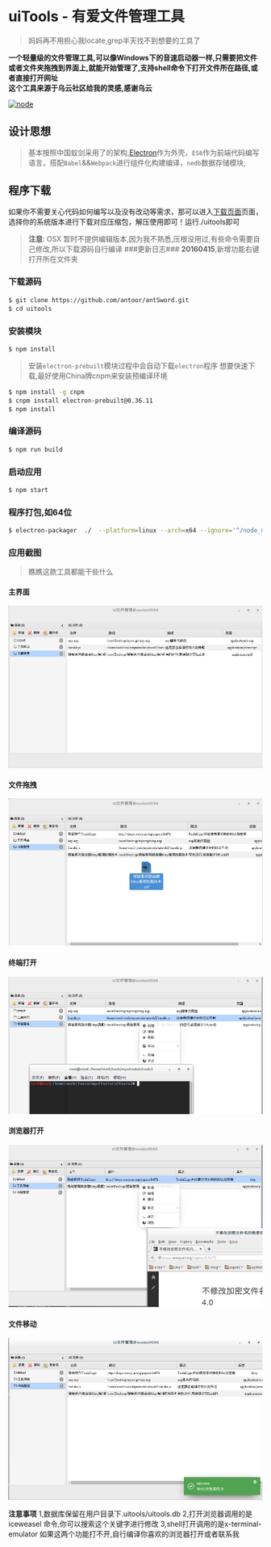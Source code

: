 # uiTools - 有爱文件管理工具
> 妈妈再不用担心我locate,grep半天找不到想要的工具了

**一个轻量级的文件管理工具,可以像Windows下的音速启动器一样,只需要把文件或者文件夹拖拽到界面上,就能开始管理了,支持shell命令下打开文件所在路径,或者直接打开网址**    
**这个工具来源于乌云社区给我的灵感,感谢乌云**

[![node](https://img.shields.io/badge/node-v4.0+-green.svg?style=flat-square)](https://nodejs.org/en/download/)

## 设计思想
> 基本按照中国蚁剑采用了的架构,[Electron](http://electron.atom.io/)作为外壳，`ES6`作为前端代码编写语言，搭配`Babel`&&`Webpack`进行组件化构建编译，`nedb`数据存储模块,

## 程序下载
如果你不需要关心代码如何编写以及没有改动等需求，那可以进入[下载页面](https://github.com/newbiethetest/uitools/releases)页面，选择你的系统版本进行下载对应压缩包，解压使用即可！运行./uitools即可

> **注意**: OSX 暂时不提供编辑版本,因为我不熟悉,压根没用过,有些命令需要自己修改,所以下载源码自行编译
###更新日志###
> **20160415**,新增功能右键打开所在文件夹

### 下载源码
``` sh
$ git clone https://github.com/antoor/antSword.git
$ cd uitools
```

### 安装模块
``` sh
$ npm install
```
> 安装`electron-prebuilt`模块过程中会自动下载`electron`程序
> 想要快速下载,最好使用China牌cnpm来安装预编译环境
```sh
$ npm install -g cnpm
$ cnpm install electron-prebuilt@0.36.11
$ npm install 
```

### 编译源码
``` sh
$ npm run build
```


### 启动应用
``` sh
$ npm start
```
 
### 程序打包,如64位
``` sh
$ electron-packager  ./  --platform=linux --arch=x64 --ignore='^/node_modules/(?!(nedb|log4js))'
```
### 应用截图
> 瞧瞧这款工具都能干些什么

#### 主界面
![主界面](screen/main.jpg)
#### 文件拖拽
![文件拖拽](screen/drag.jpg)
#### 终端打开
![终端打开](screen/shellopen.jpg)
#### 浏览器打开
![浏览器打开](screen/firfox.jpg)
#### 文件移动
![文件移动](screen/move.jpg)


**注意事项**
1,数据库保留在用户目录下.uitools/uitools.db
2,打开浏览器调用的是iceweasel 命令,你可以搜索这个关键字进行修改
3,shell打开调用的是x-terminal-emulator 
如果这两个功能打不开,自行编译你喜欢的浏览器打开或者联系我
